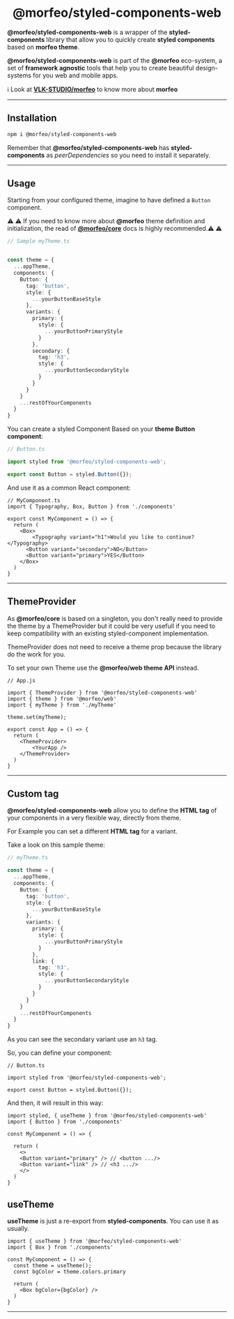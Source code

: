 <div align="center"><h1>@morfeo/styled-components-web</h1></div>

**@morfeo/styled-components-web** is a wrapper of the **styled-components** library that allow you to quickly create **styled components** based on **morfeo theme**.

**@morfeo/styled-components-web** is part of the **@morfeo** eco-system, a set of  **framework agnostic** tools that help you to create beautiful design-systems for you web and mobile apps.

:information_source: Look at <a href="https://github.com/VLK-STUDIO/morfeo" target="_blank"><b>VLK-STUDIO/morfeo</b></a> to know more about **morfeo**

---



## Installation

```bash
npm i @morfeo/styled-components-web
```

Remember that **@morfeo/styled-components-web** has **styled-components** as *peerDependencies* so you need to install it separately.

---



 ## Usage

Starting from your configured theme, imagine to have defined a `Button` component. 

:warning: :warning: If you need to know more about **@morfeo** theme definition and initialization, the read of <a href="https://github.com/VLK-STUDIO/morfeo/tree/main/packages/core" target="_blank"><b>@morfeo/core</b></a> docs is highly recommended.:warning: :warning: 

```ts
// Sample myTheme.ts


const theme = {
  ...appTheme,
  components: {
    Button: {
      tag: 'button',
      style: {
        ...yourButtonBaseStyle
      },
      variants: {
        primary: {
          style: {
            ...yourButtonPrimaryStyle
          }
        },
        secondary: {
          tag: 'h3',
          style: {
            ...yourButtonSecondaryStyle
          }
        }
      }
    }
    ...restOfYourComponents
  }
}
```

You can create a styled Component Based on your **theme Button component**:

```typescript
// Button.ts

import styled from '@morfeo/styled-components-web';

export const Button = styled.Button({});
```

And use it as a common React component:

```tsx
// MyComponent.ts
import { Typography, Box, Button } from './components'

export const MyComponent = () => {
  return (
    <Box>
    	<Typography variant="h1">Would you like to continue?</Typography>
      <Button variant="secondary">NO</Button>
      <Button variant="primary">YES</Button>
    </Box>
  )
}
```

---



## ThemeProvider

As **@morfeo/core** is based on a singleton, you don't really need to provide the theme by a ThemeProvider but it could be very usefull if you need to keep compatibility with an existing styled-component implementation.

ThemeProvider does not need to receive a theme prop because the library do the work for you.

To set your own Theme use the **@morfeo/web theme API** instead.

```tsx
// App.js

import { ThemeProvider } from '@morfeo/styled-components-web'
import { theme } from '@morfeo/web'
import { myTheme } from './myTheme'

theme.set(myTheme);

export const App = () => {
  return (
  	<ThemeProvider>
    	<YourApp />
    </ThemeProvider>
  )
}
```

---



## Custom tag

**@morfeo/styled-components-web** allow you to define the **HTML tag** of your components in a very flexible way, directly from theme. 

For Example you can set a different **HTML tag** for a variant.

Take a look on this sample theme:

```typescript
// myTheme.ts

const theme = {
  ...appTheme,
  components: {
    Button: {
      tag: 'button',
      style: {
        ...yourButtonBaseStyle
      },
      variants: {
        primary: {
          style: {
            ...yourButtonPrimaryStyle
          }
        },
        link: {
          tag: 'h3',
          style: {
            ...yourButtonSecondaryStyle
          }
        }
      }
    }
    ...restOfYourComponents
  }
}
```

As you can see the secondary variant use an `h3`  tag.

So, you can define your component:

```tsx
// Button.ts

import styled from '@morfeo/styled-components-web';

export const Button = styled.Button({});
```

And then, it will result in this way:

```tsx
import styled, { useTheme } from '@morfeo/styled-components-web'
import { Button } from './components'

const MyComponent = () => {

  return (
    <>
    <Button variant="primary" /> // <button .../>
    <Button variant="link" /> // <h3 .../>
    </>
  )
}
```



## useTheme

**useTheme** is just a re-export from **styled-components**. You can use it as usually.

```tsx
import { useTheme } from '@morfeo/styled-components-web'
import { Box } from './components'

const MyComponent = () => {
  const theme = useTheme();
  const bgColor = theme.colors.primary
  
  return (
    <Box bgColor={bgColor} />
  )
}
```

---



